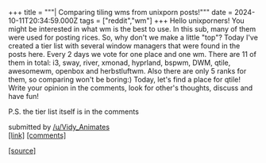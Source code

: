 +++
title = """| Comparing tiling wms from unixporn posts!"""
date = 2024-10-11T20:34:59.000Z
tags = ["reddit","wm"]
+++
Hello unixporners! You might be interested in what wm is the best to use. In this sub, many of them were used for posting rices. So, why don't we make a little "top"? Today I've created a tier list with several window managers that were found in the posts here. Every 2 days we vote for one place and one wm. There are 11 of them in total: i3, sway, river, xmonad, hyprland, bspwm, DWM, qtile, awesomewm, openbox and herbstluftwm. Also there are only 5 ranks for them, so comparing won't be boring:) Today, let's find a place for qtile! Write your opinion in the comments, look for other's thoughts, discuss and have fun!

P.S. the tier list itself is in the comments

submitted by [/u/Vidy\_Animates](https://www.reddit.com/user/Vidy_Animates)  
[\[link\]](https://www.reddit.com/r/unixporn/comments/1g1jfkn/comparing_tiling_wms_from_unixporn_posts/) [\[comments\]](https://www.reddit.com/r/unixporn/comments/1g1jfkn/comparing_tiling_wms_from_unixporn_posts/)

[[source]](https://www.reddit.com/r/unixporn/comments/1g1jfkn/comparing_tiling_wms_from_unixporn_posts/)
